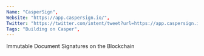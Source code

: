 ```yaml
--- 
Name: "CasperSign", 
Website: "https://app.caspersign.io/", 
Twitter: "https://twitter.com/intent/tweet?url=https://app.caspersign.io", 
Tags: "Building on Casper", 
--- 
```

<!--lang:en--> 
Immutable Document Signatures on the Blockchain
<!--lang:es--] 
Firmas de documentos inmutables en la cadena de bloques
<!--lang:de--] 
Unveränderliche Dokumentensignaturen auf der Blockchain
<!--lang:fr--] 
Signatures de documents immuables sur la blockchain
<!--lang:pl--] 
Niezmienne podpisy dokumentów w łańcuchu bloków
<!--lang:uk--] 
Незмінні підписи документів у блокчейні
[!--lang:*--> 
